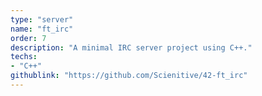 ```yaml
---
type: "server"
name: "ft_irc"
order: 7
description: "A minimal IRC server project using C++."
techs:
- "C++"
githublink: "https://github.com/Scienitive/42-ft_irc"
---
```

